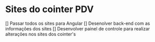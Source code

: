 # Sites do cointer PDV

[] Passar todos os sites para Angular
[] Desenolver back-end com as informações dos sites
[] Desenvolver painel de controle para realizar alterações nos sites dos cointer's